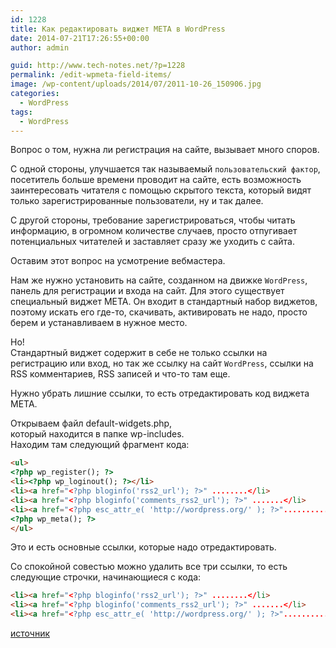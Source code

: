 ```yaml
---
id: 1228
title: Как редактировать виджет МЕТА в WordPress
date: 2014-07-21T17:26:55+00:00
author: admin

guid: http://www.tech-notes.net/?p=1228
permalink: /edit-wpmeta-field-items/
image: /wp-content/uploads/2014/07/2011-10-26_150906.jpg
categories:
  - WordPress
tags:
  - WordPress
---
```

Вопрос о том, нужна ли регистрация на сайте, вызывает много споров.

С одной стороны, улучшается так называемый `пользовательский фактор`, посетитель больше времени проводит на сайте, есть возможность заинтересовать читателя с помощью скрытого текста, который видят только зарегистрированные пользователи, ну и так далее.

С другой стороны, требование зарегистрироваться, чтобы читать информацию, в огромном количестве случаев, просто отпугивает потенциальных читателей и заставляет сразу же уходить с сайта.  

Оставим этот вопрос на усмотрение вебмастера.

Нам же нужно установить на сайте, созданном на движке `WordPress`, панель для регистрации и входа на сайт. Для этого существует специальный виджет МЕТА. Он входит в стандартный набор виджетов, поэтому искать его где-то, скачивать, активировать не надо, просто берем и устанавливаем в нужное место.

Но!  
Стандартный виджет содержит в себе не только ссылки на регистрацию или вход, но так же ссылку на сайт `WordPress`, ссылки на RSS комментариев, RSS записей и что-то там еще.

Нужно убрать лишние ссылки, то есть отредактировать код виджета МЕТА.

Открываем файл default-widgets.php,  
который находится в папке wp-includes.  
Находим там следующий фрагмент кода:

```html
<ul>
<?php wp_register(); ?>
<li><?php wp_loginout(); ?></li>
<li><a href="<?php bloginfo('rss2_url'); ?>" ........</li>
<li><a href="<?php bloginfo('comments_rss2_url'); ?>" .......</li>
<li><a href="<?php esc_attr_e( 'http://wordpress.org/' ); ?>"..........</li>
<?php wp_meta(); ?>
</ul>
```


Это и есть основные ссылки, которые надо отредактировать.

Со спокойной совестью можно удалить все три ссылки, то есть следующие строчки, начинающиеся с кода:

```html
<li><a href="<?php bloginfo('rss2_url'); ?>" ........</li>
<li><a href="<?php bloginfo('comments_rss2_url'); ?>" .......</li>
<li><a href="<?php esc_attr_e( 'http://wordpress.org/' ); ?>"..........</li>
```

[источник](http://myaprel.ru/les-cms/les-wp/22-kak-redaktirovat-vidzhet-meta.html)
